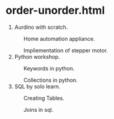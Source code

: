 # order-unorder.html
<ol>
  <li>Aurdino with scratch.</li>
  <ul>Home automation appliance.</ul>
  <ul>Impliementation of stepper motor.</ul>
  <li>Python workshop.</li>
  <ul>Keywords in python.</ul>
  <ul>Collections in python.</ul>
  <li>SQL by solo learn.</li>
  <ul>Creating Tables.</ul>
  <ul>Joins in sql.</ul>
</ol>
